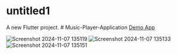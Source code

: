 # untitled1

A new Flutter project.
#   M u s i c - P l a y e r - A p p l i c a t i o n 
 
[Demo App](https://github.com/user-attachments/assets/5ed02b28-88c4-4f53-9568-59ce19369bd3)


 ![Screenshot 2024-11-07 135119](https://github.com/user-attachments/assets/989d5af5-637a-4bb3-891d-146c264c4198)
![Screenshot 2024-11-07 135133](https://github.com/user-attachments/assets/2284f91b-6e32-4aa0-b3bf-76fca8263dac)
![Screenshot 2024-11-07 135151](https://github.com/user-attachments/assets/1fdff8dc-3ef9-4b67-8c4c-3dc77212d462)
